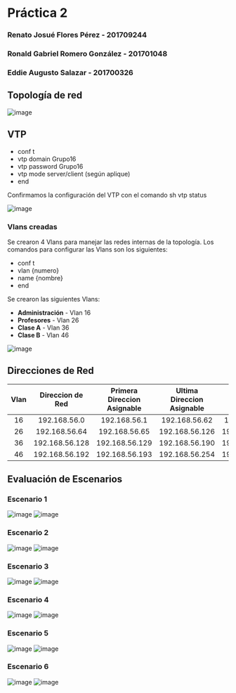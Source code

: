 # Práctica 2

### Renato Josué Flores Pérez 	   - 201709244
### Ronald Gabriel Romero González - 201701048
### Eddie Augusto Salazar	   - 201700326

## Topología de red
![image](images/topologia.png)

## VTP

- conf t
- vtp domain Grupo16
- vtp password Grupo16
- vtp mode server/client (según aplique)
- end

Confirmamos la configuración del VTP con el comando sh vtp status

![image](images/vtp.png)

### Vlans creadas

Se crearon 4 Vlans para manejar las redes internas de la topología. Los comandos para configurar las Vlans
son los siguientes:
-  conf t
-  vlan {numero}
-  name {nombre}
-  end

Se crearon las siguientes Vlans:

- **Administración** - Vlan 16
- **Profesores** - Vlan 26
- **Clase A** - Vlan 36
- **Clase B** - Vlan 46

![image](images/vlans.png)

## Direcciones de Red

| Vlan | Direccion de Red | Primera Direccion Asignable | Ultima Direccion Asignable | Direccion de Broadcast | Gateway | Máscara de subred |
|:----------------:|:-------------:|:-------------:|:-------------:|:-------------:|:-----------------------:|:----------------------------:|
| 16 | 192.168.56.0 | 192.168.56.1 | 192.168.56.62 | 192.168.56.63 | 192.168.56.1 | 255.255.255.192 |
| 26 | 192.168.56.64 | 192.168.56.65 | 192.168.56.126 | 192.168.56.127 | 192.168.56.65 | 255.255.255.192 |
| 36 | 192.168.56.128 | 192.168.56.129 | 192.168.56.190 | 192.168.56.191 |192.168.56.129 | 255.255.255.192 |
| 46 | 192.168.56.192 | 192.168.56.193 | 192.168.56.254 | 192.168.56.255 |192.168.56.193 | 255.255.255.192 |

## Evaluación de Escenarios

### Escenario 1
![image](images/port-channel.png)
![image](images/mstp.png)
### Escenario 2
![image](images/port-channel.png)
![image](images/rstp.png)
### Escenario 3
![image](images/port-channel.png)
![image](images/pvstp.png)

### Escenario 4
![image](images/port-channel-pagp.png)
![image](images/mstp.png)
### Escenario 5
![image](images/port-channel-pagp.png)
![image](images/rstp.png)
### Escenario 6
![image](images/port-channel-pagp.png)
![image](images/pvstp.png)
